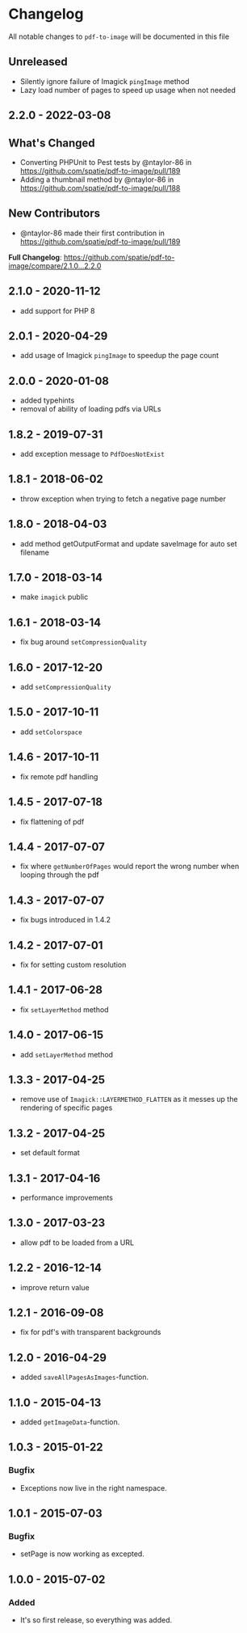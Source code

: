 # Changelog

All notable changes to `pdf-to-image` will be documented in this file

## Unreleased

- Silently ignore failure of Imagick `pingImage` method
- Lazy load number of pages to speed up usage when not needed

## 2.2.0 - 2022-03-08

## What's Changed

- Converting PHPUnit to Pest tests by @ntaylor-86 in https://github.com/spatie/pdf-to-image/pull/189
- Adding a thumbnail method by @ntaylor-86 in https://github.com/spatie/pdf-to-image/pull/188

## New Contributors

- @ntaylor-86 made their first contribution in https://github.com/spatie/pdf-to-image/pull/189

**Full Changelog**: https://github.com/spatie/pdf-to-image/compare/2.1.0...2.2.0

## 2.1.0 - 2020-11-12

- add support for PHP 8

## 2.0.1 - 2020-04-29

- add usage of Imagick `pingImage` to speedup the page count

## 2.0.0 - 2020-01-08

- added typehints
- removal of ability of loading pdfs via URLs

## 1.8.2 - 2019-07-31

- add exception message to `PdfDoesNotExist`

## 1.8.1 - 2018-06-02

- throw exception when trying to fetch a negative page number

## 1.8.0 - 2018-04-03

- add method getOutputFormat and update saveImage for auto set filename

## 1.7.0 - 2018-03-14

- make `imagick` public

## 1.6.1 - 2018-03-14

- fix bug around `setCompressionQuality`

## 1.6.0 - 2017-12-20

- add `setCompressionQuality`

## 1.5.0 - 2017-10-11

- add `setColorspace`

## 1.4.6 - 2017-10-11

- fix remote pdf handling

## 1.4.5 - 2017-07-18

- fix flattening of pdf

## 1.4.4 - 2017-07-07

- fix where `getNumberOfPages` would report the wrong number when looping through the pdf

## 1.4.3 - 2017-07-07

- fix bugs introduced in 1.4.2

## 1.4.2 - 2017-07-01

- fix for setting custom resolution

## 1.4.1 - 2017-06-28

- fix `setLayerMethod` method

## 1.4.0 - 2017-06-15

- add `setLayerMethod` method

## 1.3.3 - 2017-04-25

- remove use of `Imagick::LAYERMETHOD_FLATTEN` as it messes up the rendering of specific pages

## 1.3.2 - 2017-04-25

- set default format

## 1.3.1 - 2017-04-16

- performance improvements

## 1.3.0 - 2017-03-23

- allow pdf to be loaded from a URL

## 1.2.2 - 2016-12-14

- improve return value

## 1.2.1 - 2016-09-08

- fix for pdf's with transparent backgrounds

## 1.2.0 - 2016-04-29

- added `saveAllPagesAsImages`-function.

## 1.1.0 - 2015-04-13

- added `getImageData`-function.

## 1.0.3 - 2015-01-22

### Bugfix

- Exceptions now live in the right namespace.

## 1.0.1 - 2015-07-03

### Bugfix

- setPage is now working as excepted.

## 1.0.0 - 2015-07-02

### Added

- It's so first release, so everything was added.
